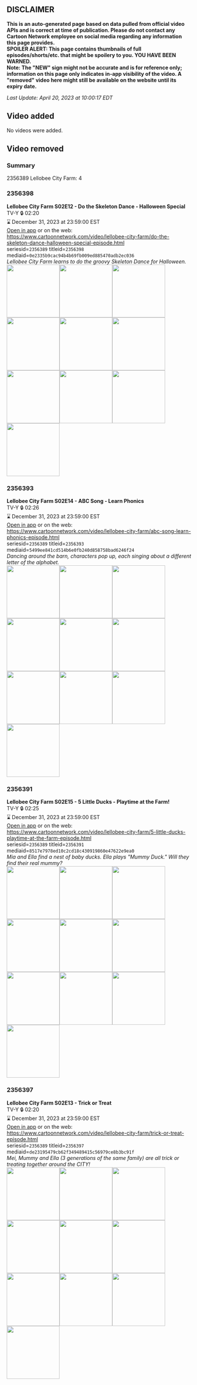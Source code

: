 ## DISCLAIMER
**This is an auto-generated page based on data pulled from official video APIs and is correct at time of publication. Please do not contact any Cartoon Network employee on social media regarding any information this page provides.**  
**SPOILER ALERT: This page contains thumbnails of full episodes/shorts/etc. that might be spoilery to you. YOU HAVE BEEN WARNED.**  
**Note: The "NEW" sign might not be accurate and is for reference only; information on this page only indicates in-app visibility of the video. A "removed" video here might still be available on the website until its expiry date.**  

_Last Update: April 20, 2023 at 10:00:17 EDT_
## Video added
No videos were added.  
## Video removed
### Summary
2356389 Lellobee City Farm: 4  
### 2356398
**Lellobee City Farm S02E12 - Do the Skeleton Dance - Halloween Special**  
TV-Y 🔒 02:20  
⌛ December 31, 2023 at 23:59:00 EST  
[Open in app](https://cnvideo.sercomkc.org/redirector.html?type=cnapp&seriesid=1000000000093702&titleid=2356398&mediaid=0e2335b9cac94b4b69fb009ed885470adb2ec036) or on the web: https://www.cartoonnetwork.com/video/lellobee-city-farm/do-the-skeleton-dance-halloween-special-episode.html  
seriesid=`2356389` titleid=`2356398` mediaid=`0e2335b9cac94b4b69fb009ed885470adb2ec036`  
_Lellobee City Farm learns to do the groovy Skeleton Dance for Halloween._  
<a href="https://s3.amazonaws.com/cartoonorchestrator/2356398_001_1280x720.jpg"><img src="https://s3.amazonaws.com/cartoonorchestrator/2356398_001_640x360.jpg" height="144px" /></a><a href="https://s3.amazonaws.com/cartoonorchestrator/2356398_002_1280x720.jpg"><img src="https://s3.amazonaws.com/cartoonorchestrator/2356398_002_640x360.jpg" height="144px" /></a><a href="https://s3.amazonaws.com/cartoonorchestrator/2356398_003_1280x720.jpg"><img src="https://s3.amazonaws.com/cartoonorchestrator/2356398_003_640x360.jpg" height="144px" /></a><a href="https://s3.amazonaws.com/cartoonorchestrator/2356398_004_1280x720.jpg"><img src="https://s3.amazonaws.com/cartoonorchestrator/2356398_004_640x360.jpg" height="144px" /></a><a href="https://s3.amazonaws.com/cartoonorchestrator/2356398_005_1280x720.jpg"><img src="https://s3.amazonaws.com/cartoonorchestrator/2356398_005_640x360.jpg" height="144px" /></a><a href="https://s3.amazonaws.com/cartoonorchestrator/2356398_006_1280x720.jpg"><img src="https://s3.amazonaws.com/cartoonorchestrator/2356398_006_640x360.jpg" height="144px" /></a><a href="https://s3.amazonaws.com/cartoonorchestrator/2356398_007_1280x720.jpg"><img src="https://s3.amazonaws.com/cartoonorchestrator/2356398_007_640x360.jpg" height="144px" /></a><a href="https://s3.amazonaws.com/cartoonorchestrator/2356398_008_1280x720.jpg"><img src="https://s3.amazonaws.com/cartoonorchestrator/2356398_008_640x360.jpg" height="144px" /></a><a href="https://s3.amazonaws.com/cartoonorchestrator/2356398_009_1280x720.jpg"><img src="https://s3.amazonaws.com/cartoonorchestrator/2356398_009_640x360.jpg" height="144px" /></a><a href="https://s3.amazonaws.com/cartoonorchestrator/2356398_010_1280x720.jpg"><img src="https://s3.amazonaws.com/cartoonorchestrator/2356398_010_640x360.jpg" height="144px" /></a>
### 2356393
**Lellobee City Farm S02E14 - ABC Song - Learn Phonics**  
TV-Y 🔒 02:26  
⌛ December 31, 2023 at 23:59:00 EST  
[Open in app](https://cnvideo.sercomkc.org/redirector.html?type=cnapp&seriesid=1000000000093702&titleid=2356393&mediaid=5499ee841cd514b6e0fb240d858758bad6246f24) or on the web: https://www.cartoonnetwork.com/video/lellobee-city-farm/abc-song-learn-phonics-episode.html  
seriesid=`2356389` titleid=`2356393` mediaid=`5499ee841cd514b6e0fb240d858758bad6246f24`  
_Dancing around the barn, characters pop up, each singing about a different letter of the alphabet._  
<a href="https://s3.amazonaws.com/cartoonorchestrator/2356393_001_1280x720.jpg"><img src="https://s3.amazonaws.com/cartoonorchestrator/2356393_001_640x360.jpg" height="144px" /></a><a href="https://s3.amazonaws.com/cartoonorchestrator/2356393_002_1280x720.jpg"><img src="https://s3.amazonaws.com/cartoonorchestrator/2356393_002_640x360.jpg" height="144px" /></a><a href="https://s3.amazonaws.com/cartoonorchestrator/2356393_003_1280x720.jpg"><img src="https://s3.amazonaws.com/cartoonorchestrator/2356393_003_640x360.jpg" height="144px" /></a><a href="https://s3.amazonaws.com/cartoonorchestrator/2356393_004_1280x720.jpg"><img src="https://s3.amazonaws.com/cartoonorchestrator/2356393_004_640x360.jpg" height="144px" /></a><a href="https://s3.amazonaws.com/cartoonorchestrator/2356393_005_1280x720.jpg"><img src="https://s3.amazonaws.com/cartoonorchestrator/2356393_005_640x360.jpg" height="144px" /></a><a href="https://s3.amazonaws.com/cartoonorchestrator/2356393_006_1280x720.jpg"><img src="https://s3.amazonaws.com/cartoonorchestrator/2356393_006_640x360.jpg" height="144px" /></a><a href="https://s3.amazonaws.com/cartoonorchestrator/2356393_007_1280x720.jpg"><img src="https://s3.amazonaws.com/cartoonorchestrator/2356393_007_640x360.jpg" height="144px" /></a><a href="https://s3.amazonaws.com/cartoonorchestrator/2356393_008_1280x720.jpg"><img src="https://s3.amazonaws.com/cartoonorchestrator/2356393_008_640x360.jpg" height="144px" /></a><a href="https://s3.amazonaws.com/cartoonorchestrator/2356393_009_1280x720.jpg"><img src="https://s3.amazonaws.com/cartoonorchestrator/2356393_009_640x360.jpg" height="144px" /></a><a href="https://s3.amazonaws.com/cartoonorchestrator/2356393_010_1280x720.jpg"><img src="https://s3.amazonaws.com/cartoonorchestrator/2356393_010_640x360.jpg" height="144px" /></a>
### 2356391
**Lellobee City Farm S02E15 - 5 Little Ducks - Playtime at the Farm!**  
TV-Y 🔒 02:25  
⌛ December 31, 2023 at 23:59:00 EST  
[Open in app](https://cnvideo.sercomkc.org/redirector.html?type=cnapp&seriesid=1000000000093702&titleid=2356391&mediaid=8517e7978ed10c2cd18c430919860e47622e9ea0) or on the web: https://www.cartoonnetwork.com/video/lellobee-city-farm/5-little-ducks-playtime-at-the-farm-episode.html  
seriesid=`2356389` titleid=`2356391` mediaid=`8517e7978ed10c2cd18c430919860e47622e9ea0`  
_Mia and Ella find a nest of baby ducks. Ella plays "Mummy Duck." Will they find their real mummy?_  
<a href="https://s3.amazonaws.com/cartoonorchestrator/2356391_001_1280x720.jpg"><img src="https://s3.amazonaws.com/cartoonorchestrator/2356391_001_640x360.jpg" height="144px" /></a><a href="https://s3.amazonaws.com/cartoonorchestrator/2356391_002_1280x720.jpg"><img src="https://s3.amazonaws.com/cartoonorchestrator/2356391_002_640x360.jpg" height="144px" /></a><a href="https://s3.amazonaws.com/cartoonorchestrator/2356391_003_1280x720.jpg"><img src="https://s3.amazonaws.com/cartoonorchestrator/2356391_003_640x360.jpg" height="144px" /></a><a href="https://s3.amazonaws.com/cartoonorchestrator/2356391_004_1280x720.jpg"><img src="https://s3.amazonaws.com/cartoonorchestrator/2356391_004_640x360.jpg" height="144px" /></a><a href="https://s3.amazonaws.com/cartoonorchestrator/2356391_005_1280x720.jpg"><img src="https://s3.amazonaws.com/cartoonorchestrator/2356391_005_640x360.jpg" height="144px" /></a><a href="https://s3.amazonaws.com/cartoonorchestrator/2356391_006_1280x720.jpg"><img src="https://s3.amazonaws.com/cartoonorchestrator/2356391_006_640x360.jpg" height="144px" /></a><a href="https://s3.amazonaws.com/cartoonorchestrator/2356391_007_1280x720.jpg"><img src="https://s3.amazonaws.com/cartoonorchestrator/2356391_007_640x360.jpg" height="144px" /></a><a href="https://s3.amazonaws.com/cartoonorchestrator/2356391_008_1280x720.jpg"><img src="https://s3.amazonaws.com/cartoonorchestrator/2356391_008_640x360.jpg" height="144px" /></a><a href="https://s3.amazonaws.com/cartoonorchestrator/2356391_009_1280x720.jpg"><img src="https://s3.amazonaws.com/cartoonorchestrator/2356391_009_640x360.jpg" height="144px" /></a><a href="https://s3.amazonaws.com/cartoonorchestrator/2356391_010_1280x720.jpg"><img src="https://s3.amazonaws.com/cartoonorchestrator/2356391_010_640x360.jpg" height="144px" /></a>
### 2356397
**Lellobee City Farm S02E13 - Trick or Treat**  
TV-Y 🔒 02:20  
⌛ December 31, 2023 at 23:59:00 EST  
[Open in app](https://cnvideo.sercomkc.org/redirector.html?type=cnapp&seriesid=1000000000093702&titleid=2356397&mediaid=de23195479cb62f349489415c56979ce8b3bc91f) or on the web: https://www.cartoonnetwork.com/video/lellobee-city-farm/trick-or-treat-episode.html  
seriesid=`2356389` titleid=`2356397` mediaid=`de23195479cb62f349489415c56979ce8b3bc91f`  
_Mei, Mummy and Ella (3 generations of the same family) are all trick or treating together around the CITY!_  
<a href="https://s3.amazonaws.com/cartoonorchestrator/2356397_001_1280x720.jpg"><img src="https://s3.amazonaws.com/cartoonorchestrator/2356397_001_640x360.jpg" height="144px" /></a><a href="https://s3.amazonaws.com/cartoonorchestrator/2356397_002_1280x720.jpg"><img src="https://s3.amazonaws.com/cartoonorchestrator/2356397_002_640x360.jpg" height="144px" /></a><a href="https://s3.amazonaws.com/cartoonorchestrator/2356397_003_1280x720.jpg"><img src="https://s3.amazonaws.com/cartoonorchestrator/2356397_003_640x360.jpg" height="144px" /></a><a href="https://s3.amazonaws.com/cartoonorchestrator/2356397_004_1280x720.jpg"><img src="https://s3.amazonaws.com/cartoonorchestrator/2356397_004_640x360.jpg" height="144px" /></a><a href="https://s3.amazonaws.com/cartoonorchestrator/2356397_005_1280x720.jpg"><img src="https://s3.amazonaws.com/cartoonorchestrator/2356397_005_640x360.jpg" height="144px" /></a><a href="https://s3.amazonaws.com/cartoonorchestrator/2356397_006_1280x720.jpg"><img src="https://s3.amazonaws.com/cartoonorchestrator/2356397_006_640x360.jpg" height="144px" /></a><a href="https://s3.amazonaws.com/cartoonorchestrator/2356397_007_1280x720.jpg"><img src="https://s3.amazonaws.com/cartoonorchestrator/2356397_007_640x360.jpg" height="144px" /></a><a href="https://s3.amazonaws.com/cartoonorchestrator/2356397_008_1280x720.jpg"><img src="https://s3.amazonaws.com/cartoonorchestrator/2356397_008_640x360.jpg" height="144px" /></a><a href="https://s3.amazonaws.com/cartoonorchestrator/2356397_009_1280x720.jpg"><img src="https://s3.amazonaws.com/cartoonorchestrator/2356397_009_640x360.jpg" height="144px" /></a><a href="https://s3.amazonaws.com/cartoonorchestrator/2356397_010_1280x720.jpg"><img src="https://s3.amazonaws.com/cartoonorchestrator/2356397_010_640x360.jpg" height="144px" /></a>

